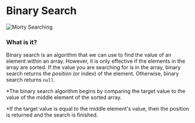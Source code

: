 # Binary Search

![Morty Searching](http://i.giphy.com/l41lFw057lAJQMwg0.gif)

### What is it?

Binary search is an algorithm that we can use to find the value of an element within an array. However, it is only effective if the elements in the array are sorted. If the value you are searching for is in the array, binary search returns the _position_ (or index) of the element. Otherwise, binary search returns `null`.  

  *The binary search algorithm begins by comparing the target value to the value of the middle element of the sorted array.

  *If the target value is equal to the middle element's value, then the position is returned and the search is finished.
